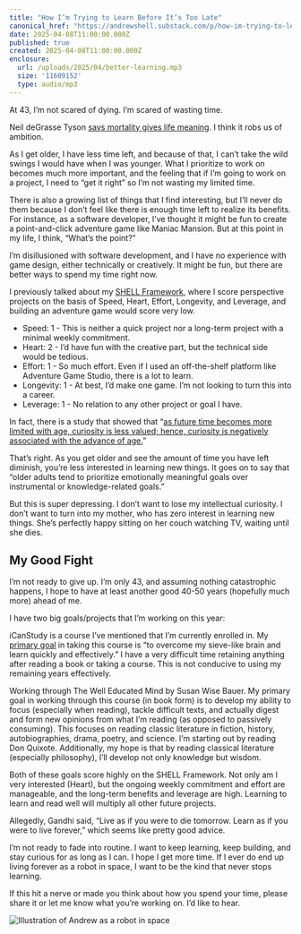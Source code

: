 ```yaml
---
title: "How I’m Trying to Learn Before It’s Too Late"
canonical_href: "https://andrewshell.substack.com/p/how-im-trying-to-learn-before-its"
date: 2025-04-08T11:00:00.000Z
published: true
created: 2025-04-08T11:00:00.000Z
enclosure:
  url: /uploads/2025/04/better-learning.mp3
  size: '11609152'
  type: audio/mp3
---
```

At 43, I’m not scared of dying. I’m scared of wasting time.

Neil deGrasse Tyson [says mortality gives life meaning](https://www.youtube.com/watch?v=RxN5YdFCye4&t=84s). I think it robs us of ambition.

As I get older, I have less time left, and because of that, I can’t take the wild swings I would have when I was younger. What I prioritize to work on becomes much more important, and the feeling that if I’m going to work on a project, I need to “get it right” so I’m not wasting my limited time.

There is also a growing list of things that I find interesting, but I’ll never do them because I don’t feel like there is enough time left to realize its benefits. For instance, as a software developer, I’ve thought it might be fun to create a point-and-click adventure game like Maniac Mansion. But at this point in my life, I think, “What’s the point?”

I’m disillusioned with software development, and I have no experience with game design, either technically or creatively. It might be fun, but there are better ways to spend my time right now.

I previously talked about my [SHELL Framework](/essays/shell-framework/), where I score perspective projects on the basis of Speed, Heart, Effort, Longevity, and Leverage, and building an adventure game would score very low.

- Speed: 1 - This is neither a quick project nor a long-term project with a minimal weekly commitment.
- Heart: 2 - I’d have fun with the creative part, but the technical side would be tedious.
- Effort: 1 - So much effort. Even if I used an off-the-shelf platform like Adventure Game Studio, there is a lot to learn.
- Longevity: 1 - At best, I’d make one game. I’m not looking to turn this into a career.
- Leverage: 1 - No relation to any other project or goal I have.

In fact, there is a study that showed that “[as future time becomes more limited with age, curiosity is less valued; hence, curiosity is negatively associated with the advance of age.](https://pmc.ncbi.nlm.nih.gov/articles/PMC7925741/)”

That’s right. As you get older and see the amount of time you have left diminish, you’re less interested in learning new things. It goes on to say that “older adults tend to prioritize emotionally meaningful goals over instrumental or knowledge-related goals.”

But this is super depressing. I don’t want to lose my intellectual curiosity. I don’t want to turn into my mother, who has zero interest in learning new things. She’s perfectly happy sitting on her couch watching TV, waiting until she dies.

## My Good Fight

I’m not ready to give up. I’m only 43, and assuming nothing catastrophic happens, I hope to have at least another good 40-50 years (hopefully much more) ahead of me.

I have two big goals/projects that I’m working on this year:

iCanStudy is a course I’ve mentioned that I’m currently enrolled in. My [primary goal](/essays/useful-learning/) in taking this course is “to overcome my sieve-like brain and learn quickly and effectively.” I have a very difficult time retaining anything after reading a book or taking a course. This is not conducive to using my remaining years effectively.

Working through The Well Educated Mind by Susan Wise Bauer. My primary goal in working through this course (in book form) is to develop my ability to focus (especially when reading), tackle difficult texts, and actually digest and form new opinions from what I’m reading (as opposed to passively consuming). This focuses on reading classic literature in fiction, history, autobiographies, drama, poetry, and science. I’m starting out by reading Don Quixote. Additionally, my hope is that by reading classical literature (especially philosophy), I’ll develop not only knowledge but wisdom.

Both of these goals score highly on the SHELL Framework. Not only am I very interested (Heart), but the ongoing weekly commitment and effort are manageable, and the long-term benefits and leverage are high. Learning to learn and read well will multiply all other future projects.

Allegedly, Gandhi said, “Live as if you were to die tomorrow. Learn as if you were to live forever,” which seems like pretty good advice.

I’m not ready to fade into routine. I want to keep learning, keep building, and stay curious for as long as I can. I hope I get more time. If I ever do end up living forever as a robot in space, I want to be the kind that never stops learning.

If this hit a nerve or made you think about how you spend your time, please share it or let me know what you’re working on. I’d like to hear.

![Illustration of Andrew as a robot in space](/essays/img/robot-andrew.png)